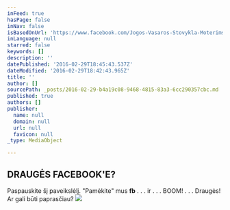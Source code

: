 ```yaml
---
inFeed: true
hasPage: false
inNav: false
isBasedOnUrl: 'https://www.facebook.com/Jogos-Vasaros-Stovykla-Moterims-1420853288240236/'
inLanguage: null
starred: false
keywords: []
description: ''
datePublished: '2016-02-29T18:45:43.537Z'
dateModified: '2016-02-29T18:42:43.965Z'
title: ''
author: []
sourcePath: _posts/2016-02-29-b4a19c08-9468-4815-83a3-6cc290357cbc.md
published: true
authors: []
publisher:
  name: null
  domain: null
  url: null
  favicon: null
_type: MediaObject

---
```

## DRAUGĖS FACEBOOK'E?

Paspauskite šį paveikslėlį. "Pamėkite" mus **fb** . . . ir . . . BOOM! . . . Draugės! Ar gali būti paprasčiau?
![](https://the-grid-user-content.s3-us-west-2.amazonaws.com/050d20c2-b608-4bea-b113-3e53d87dc569.jpg)